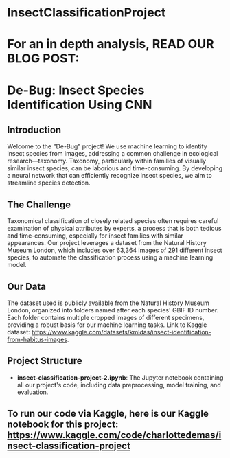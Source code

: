 # InsectClassificationProject

# For an in depth analysis, READ OUR BLOG POST: 

# De-Bug: Insect Species Identification Using CNN

## Introduction
Welcome to the "De-Bug" project! We use machine learning to identify insect species from images, addressing a common challenge in ecological research—taxonomy. Taxonomy, particularly within families of visually similar insect species, can be laborious and time-consuming. By developing a neural network that can efficiently recognize insect species, we aim to streamline species detection.

## The Challenge
Taxonomical classification of closely related species often requires careful examination of physical attributes by experts, a process that is both tedious and time-consuming, especially for insect families with similar appearances. Our project leverages a dataset from the Natural History Museum London, which includes over 63,364 images of 291 different insect species, to automate the classification process using a machine learning model.

## Our Data
The dataset used is publicly available from the Natural History Museum London, organized into folders named after each species' GBIF ID number. Each folder contains multiple cropped images of different specimens, providing a robust basis for our machine learning tasks. Link to Kaggle dataset: https://www.kaggle.com/datasets/kmldas/insect-identification-from-habitus-images.

## Project Structure
- **insect-classification-project-2.ipynb**: The Jupyter notebook containing all our project's code, including data preprocessing, model training, and evaluation.

## To run our code via Kaggle, here is our Kaggle notebook for this project: https://www.kaggle.com/code/charlottedemas/insect-classification-project
